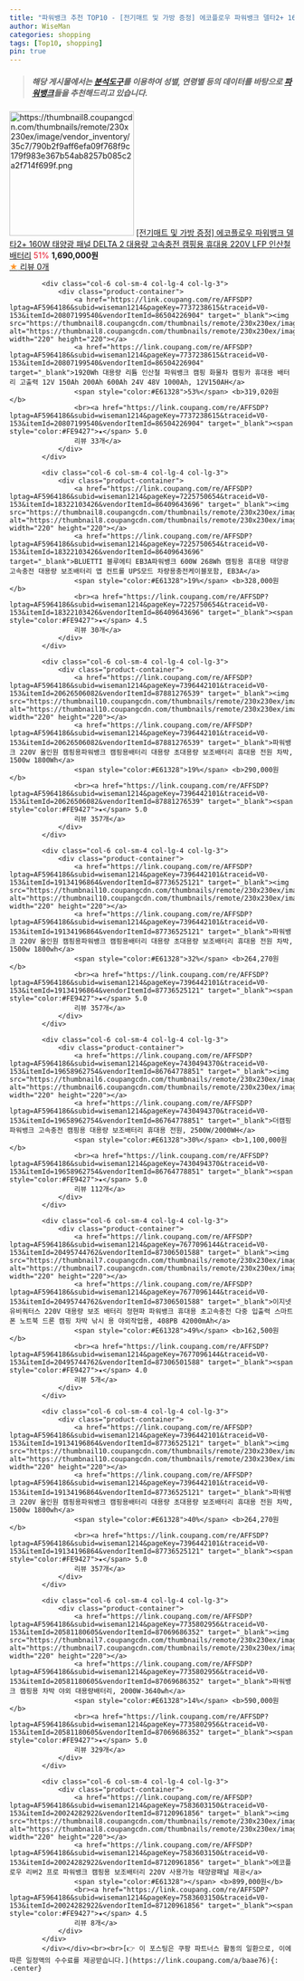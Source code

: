 ```yaml
---
title: "파워뱅크 추천 TOP10 - [전기매트 및 가방 증정] 에코플로우 파워뱅크 델타2+ 160W 태양광 패널 DELTA 2 대용량 고속충전 캠핑용 휴대용 2"
author: WiseMan
categories: shopping
tags: [Top10, shopping]
pin: true
---
```


> ##### 해당 게시물에서는 [**분석도구**](https://itemscout.io/)를 이용하여 **성별**, **연령별** 등의 데이터를 바탕으로 [**파워뱅크**](https://link.coupang.com/a/baae76)들을 추천해드리고 있습니다.
<div class="container"><div class="row">
            <div class="col-6 col-sm-4 col-lg-4 col-lg-3">
                <div class="product-container">
                    <a href="https://link.coupang.com/re/AFFSDP?lptag=AF5964186&subid=wiseman1214&pageKey=7721338690&traceid=V0-153&itemId=20723259591&vendorItemId=87794022044" target="_blank"><img src="https://thumbnail8.coupangcdn.com/thumbnails/remote/230x230ex/image/vendor_inventory/35c7/790b2f9aff6efa09f768f9c179f983e367b54ab8257b085c2a2f714f699f.png" alt="https://thumbnail8.coupangcdn.com/thumbnails/remote/230x230ex/image/vendor_inventory/35c7/790b2f9aff6efa09f768f9c179f983e367b54ab8257b085c2a2f714f699f.png" width="220" height="220"></a>
                    <a href="https://link.coupang.com/re/AFFSDP?lptag=AF5964186&subid=wiseman1214&pageKey=7721338690&traceid=V0-153&itemId=20723259591&vendorItemId=87794022044" target="_blank">[전기매트 및 가방 증정] 에코플로우 파워뱅크 델타2+ 160W 태양광 패널 DELTA 2 대용량 고속충전 캠핑용 휴대용 220V LFP 인산철 배터리</a>
                    <span style="color:#E61328">51%</span> <b>1,690,000원</b>
                    <br><a href="https://link.coupang.com/re/AFFSDP?lptag=AF5964186&subid=wiseman1214&pageKey=7721338690&traceid=V0-153&itemId=20723259591&vendorItemId=87794022044" target="_blank"><span style="color:#FE9427">★</span> 
                    리뷰 0개</a>
                </div>
            </div>
            
            <div class="col-6 col-sm-4 col-lg-4 col-lg-3">
                <div class="product-container">
                    <a href="https://link.coupang.com/re/AFFSDP?lptag=AF5964186&subid=wiseman1214&pageKey=7737238615&traceid=V0-153&itemId=20807199540&vendorItemId=86504226904" target="_blank"><img src="https://thumbnail8.coupangcdn.com/thumbnails/remote/230x230ex/image/vendor_inventory/dff8/2ab9a40096ef820dcecc80892be5021cc7c818a97c6a3b5fa88b132e8735.png" alt="https://thumbnail8.coupangcdn.com/thumbnails/remote/230x230ex/image/vendor_inventory/dff8/2ab9a40096ef820dcecc80892be5021cc7c818a97c6a3b5fa88b132e8735.png" width="220" height="220"></a>
                    <a href="https://link.coupang.com/re/AFFSDP?lptag=AF5964186&subid=wiseman1214&pageKey=7737238615&traceid=V0-153&itemId=20807199540&vendorItemId=86504226904" target="_blank">1920Wh 대용량 리튬 인산철 파워뱅크 캠핑 화물차 캠핑카 휴대용 배터리 고출력 12V 150Ah 200Ah 600Ah 24V 48V 1000Ah, 12V150AH</a>
                    <span style="color:#E61328">53%</span> <b>319,020원</b>
                    <br><a href="https://link.coupang.com/re/AFFSDP?lptag=AF5964186&subid=wiseman1214&pageKey=7737238615&traceid=V0-153&itemId=20807199540&vendorItemId=86504226904" target="_blank"><span style="color:#FE9427">★</span> 5.0
                    리뷰 33개</a>
                </div>
            </div>
            
            <div class="col-6 col-sm-4 col-lg-4 col-lg-3">
                <div class="product-container">
                    <a href="https://link.coupang.com/re/AFFSDP?lptag=AF5964186&subid=wiseman1214&pageKey=7225750654&traceid=V0-153&itemId=18322103426&vendorItemId=86409643696" target="_blank"><img src="https://thumbnail8.coupangcdn.com/thumbnails/remote/230x230ex/image/vendor_inventory/7989/cbf3cfc03c0ddacbd76ddbd6c7aa54aecc6d3e0e23205e2b74ee0635afff.jpg" alt="https://thumbnail8.coupangcdn.com/thumbnails/remote/230x230ex/image/vendor_inventory/7989/cbf3cfc03c0ddacbd76ddbd6c7aa54aecc6d3e0e23205e2b74ee0635afff.jpg" width="220" height="220"></a>
                    <a href="https://link.coupang.com/re/AFFSDP?lptag=AF5964186&subid=wiseman1214&pageKey=7225750654&traceid=V0-153&itemId=18322103426&vendorItemId=86409643696" target="_blank">BLUETTI 블루에티 EB3A파워뱅크 600W 268Wh 캠핑용 휴대용 태양광 고속충전 대용량 보조배터리 앱 컨트롤 UPS모드 차량용충전케이블포함, EB3A</a>
                    <span style="color:#E61328">19%</span> <b>328,000원</b>
                    <br><a href="https://link.coupang.com/re/AFFSDP?lptag=AF5964186&subid=wiseman1214&pageKey=7225750654&traceid=V0-153&itemId=18322103426&vendorItemId=86409643696" target="_blank"><span style="color:#FE9427">★</span> 4.5
                    리뷰 30개</a>
                </div>
            </div>
            
            <div class="col-6 col-sm-4 col-lg-4 col-lg-3">
                <div class="product-container">
                    <a href="https://link.coupang.com/re/AFFSDP?lptag=AF5964186&subid=wiseman1214&pageKey=7396442101&traceid=V0-153&itemId=20626506082&vendorItemId=87881276539" target="_blank"><img src="https://thumbnail10.coupangcdn.com/thumbnails/remote/230x230ex/image/vendor_inventory/06aa/2d62a738b698266bf5ad9e9fadbb395bac5194fa414406e4afca0fa30c77.png" alt="https://thumbnail10.coupangcdn.com/thumbnails/remote/230x230ex/image/vendor_inventory/06aa/2d62a738b698266bf5ad9e9fadbb395bac5194fa414406e4afca0fa30c77.png" width="220" height="220"></a>
                    <a href="https://link.coupang.com/re/AFFSDP?lptag=AF5964186&subid=wiseman1214&pageKey=7396442101&traceid=V0-153&itemId=20626506082&vendorItemId=87881276539" target="_blank">파워뱅크 220V 올인원 캠핑용파워뱅크 캠핑용배터리 대용량 초대용량 보조배터리 휴대용 전원 차박, 1500w 1800Wh</a>
                    <span style="color:#E61328">19%</span> <b>290,000원</b>
                    <br><a href="https://link.coupang.com/re/AFFSDP?lptag=AF5964186&subid=wiseman1214&pageKey=7396442101&traceid=V0-153&itemId=20626506082&vendorItemId=87881276539" target="_blank"><span style="color:#FE9427">★</span> 5.0
                    리뷰 357개</a>
                </div>
            </div>
            
            <div class="col-6 col-sm-4 col-lg-4 col-lg-3">
                <div class="product-container">
                    <a href="https://link.coupang.com/re/AFFSDP?lptag=AF5964186&subid=wiseman1214&pageKey=7396442101&traceid=V0-153&itemId=19134196864&vendorItemId=87736525121" target="_blank"><img src="https://thumbnail10.coupangcdn.com/thumbnails/remote/230x230ex/image/vendor_inventory/1621/705a08e031f2147137d5117ef49115e9ff3c7b332d3d8d9e3ed3f47cf892.png" alt="https://thumbnail10.coupangcdn.com/thumbnails/remote/230x230ex/image/vendor_inventory/1621/705a08e031f2147137d5117ef49115e9ff3c7b332d3d8d9e3ed3f47cf892.png" width="220" height="220"></a>
                    <a href="https://link.coupang.com/re/AFFSDP?lptag=AF5964186&subid=wiseman1214&pageKey=7396442101&traceid=V0-153&itemId=19134196864&vendorItemId=87736525121" target="_blank">파워뱅크 220V 올인원 캠핑용파워뱅크 캠핑용배터리 대용량 초대용량 보조배터리 휴대용 전원 차박, 1500w 1800wh</a>
                    <span style="color:#E61328">32%</span> <b>264,270원</b>
                    <br><a href="https://link.coupang.com/re/AFFSDP?lptag=AF5964186&subid=wiseman1214&pageKey=7396442101&traceid=V0-153&itemId=19134196864&vendorItemId=87736525121" target="_blank"><span style="color:#FE9427">★</span> 5.0
                    리뷰 357개</a>
                </div>
            </div>
            
            <div class="col-6 col-sm-4 col-lg-4 col-lg-3">
                <div class="product-container">
                    <a href="https://link.coupang.com/re/AFFSDP?lptag=AF5964186&subid=wiseman1214&pageKey=7430494370&traceid=V0-153&itemId=19658962754&vendorItemId=86764778851" target="_blank"><img src="https://thumbnail6.coupangcdn.com/thumbnails/remote/230x230ex/image/vendor_inventory/0d50/2dcb09b7eabfa4959a8c10d83e23e8807a72c22166a6bc167839b932231d.png" alt="https://thumbnail6.coupangcdn.com/thumbnails/remote/230x230ex/image/vendor_inventory/0d50/2dcb09b7eabfa4959a8c10d83e23e8807a72c22166a6bc167839b932231d.png" width="220" height="220"></a>
                    <a href="https://link.coupang.com/re/AFFSDP?lptag=AF5964186&subid=wiseman1214&pageKey=7430494370&traceid=V0-153&itemId=19658962754&vendorItemId=86764778851" target="_blank">더캠핑 파워뱅크 고속충전 캠핑용 대용량 보조배터리 휴대용 전원, 2500W/2000WH</a>
                    <span style="color:#E61328">30%</span> <b>1,100,000원</b>
                    <br><a href="https://link.coupang.com/re/AFFSDP?lptag=AF5964186&subid=wiseman1214&pageKey=7430494370&traceid=V0-153&itemId=19658962754&vendorItemId=86764778851" target="_blank"><span style="color:#FE9427">★</span> 5.0
                    리뷰 112개</a>
                </div>
            </div>
            
            <div class="col-6 col-sm-4 col-lg-4 col-lg-3">
                <div class="product-container">
                    <a href="https://link.coupang.com/re/AFFSDP?lptag=AF5964186&subid=wiseman1214&pageKey=7677096144&traceid=V0-153&itemId=20495744762&vendorItemId=87306501588" target="_blank"><img src="https://thumbnail7.coupangcdn.com/thumbnails/remote/230x230ex/image/vendor_inventory/9cd3/93d9fbc75baca56ffed7e56897eb54c5749c835fcb120b1c358eb0a9d77a.jpg" alt="https://thumbnail7.coupangcdn.com/thumbnails/remote/230x230ex/image/vendor_inventory/9cd3/93d9fbc75baca56ffed7e56897eb54c5749c835fcb120b1c358eb0a9d77a.jpg" width="220" height="220"></a>
                    <a href="https://link.coupang.com/re/AFFSDP?lptag=AF5964186&subid=wiseman1214&pageKey=7677096144&traceid=V0-153&itemId=20495744762&vendorItemId=87306501588" target="_blank">이지넷유비쿼터스 220V 대용량 보조 배터리 정현파 파워뱅크 휴대용 초고속충전 다중 입출력 스마트폰 노트북 드론 캠핑 차박 낚시 용 야외작업용, 408PB 42000mAh</a>
                    <span style="color:#E61328">49%</span> <b>162,500원</b>
                    <br><a href="https://link.coupang.com/re/AFFSDP?lptag=AF5964186&subid=wiseman1214&pageKey=7677096144&traceid=V0-153&itemId=20495744762&vendorItemId=87306501588" target="_blank"><span style="color:#FE9427">★</span> 4.0
                    리뷰 5개</a>
                </div>
            </div>
            
            <div class="col-6 col-sm-4 col-lg-4 col-lg-3">
                <div class="product-container">
                    <a href="https://link.coupang.com/re/AFFSDP?lptag=AF5964186&subid=wiseman1214&pageKey=7396442101&traceid=V0-153&itemId=19134196864&vendorItemId=87736525121" target="_blank"><img src="https://thumbnail10.coupangcdn.com/thumbnails/remote/230x230ex/image/vendor_inventory/1621/705a08e031f2147137d5117ef49115e9ff3c7b332d3d8d9e3ed3f47cf892.png" alt="https://thumbnail10.coupangcdn.com/thumbnails/remote/230x230ex/image/vendor_inventory/1621/705a08e031f2147137d5117ef49115e9ff3c7b332d3d8d9e3ed3f47cf892.png" width="220" height="220"></a>
                    <a href="https://link.coupang.com/re/AFFSDP?lptag=AF5964186&subid=wiseman1214&pageKey=7396442101&traceid=V0-153&itemId=19134196864&vendorItemId=87736525121" target="_blank">파워뱅크 220V 올인원 캠핑용파워뱅크 캠핑용배터리 대용량 초대용량 보조배터리 휴대용 전원 차박, 1500w 1800wh</a>
                    <span style="color:#E61328">40%</span> <b>264,270원</b>
                    <br><a href="https://link.coupang.com/re/AFFSDP?lptag=AF5964186&subid=wiseman1214&pageKey=7396442101&traceid=V0-153&itemId=19134196864&vendorItemId=87736525121" target="_blank"><span style="color:#FE9427">★</span> 5.0
                    리뷰 357개</a>
                </div>
            </div>
            
            <div class="col-6 col-sm-4 col-lg-4 col-lg-3">
                <div class="product-container">
                    <a href="https://link.coupang.com/re/AFFSDP?lptag=AF5964186&subid=wiseman1214&pageKey=7735802956&traceid=V0-153&itemId=20581180605&vendorItemId=87069686352" target="_blank"><img src="https://thumbnail7.coupangcdn.com/thumbnails/remote/230x230ex/image/vendor_inventory/8bf3/7b73a2c6d257c0d26ff607ff171e4e6cb8eb1cb758a80866765735fb5702.png" alt="https://thumbnail7.coupangcdn.com/thumbnails/remote/230x230ex/image/vendor_inventory/8bf3/7b73a2c6d257c0d26ff607ff171e4e6cb8eb1cb758a80866765735fb5702.png" width="220" height="220"></a>
                    <a href="https://link.coupang.com/re/AFFSDP?lptag=AF5964186&subid=wiseman1214&pageKey=7735802956&traceid=V0-153&itemId=20581180605&vendorItemId=87069686352" target="_blank">파워뱅크 캠핑용 차박 야외 대용량배터리, 2000W-3640wh</a>
                    <span style="color:#E61328">14%</span> <b>590,000원</b>
                    <br><a href="https://link.coupang.com/re/AFFSDP?lptag=AF5964186&subid=wiseman1214&pageKey=7735802956&traceid=V0-153&itemId=20581180605&vendorItemId=87069686352" target="_blank"><span style="color:#FE9427">★</span> 5.0
                    리뷰 329개</a>
                </div>
            </div>
            
            <div class="col-6 col-sm-4 col-lg-4 col-lg-3">
                <div class="product-container">
                    <a href="https://link.coupang.com/re/AFFSDP?lptag=AF5964186&subid=wiseman1214&pageKey=7583603150&traceid=V0-153&itemId=20024282922&vendorItemId=87120961856" target="_blank"><img src="https://thumbnail8.coupangcdn.com/thumbnails/remote/230x230ex/image/vendor_inventory/cbdb/bfc14d9cb5aab0d2634ca5c6f183156e05caac1fdf0e95c04ab4982fd07f.jpg" alt="https://thumbnail8.coupangcdn.com/thumbnails/remote/230x230ex/image/vendor_inventory/cbdb/bfc14d9cb5aab0d2634ca5c6f183156e05caac1fdf0e95c04ab4982fd07f.jpg" width="220" height="220"></a>
                    <a href="https://link.coupang.com/re/AFFSDP?lptag=AF5964186&subid=wiseman1214&pageKey=7583603150&traceid=V0-153&itemId=20024282922&vendorItemId=87120961856" target="_blank">에코플로우 리버2 프로 파워뱅크 캠핑용 보조배터리 220V 사용가능 태양광패널 제공</a>
                    <span style="color:#E61328"></span> <b>899,000원</b>
                    <br><a href="https://link.coupang.com/re/AFFSDP?lptag=AF5964186&subid=wiseman1214&pageKey=7583603150&traceid=V0-153&itemId=20024282922&vendorItemId=87120961856" target="_blank"><span style="color:#FE9427">★</span> 4.5
                    리뷰 8개</a>
                </div>
            </div>
            </div></div><br><br>[👉 이 포스팅은 쿠팡 파트너스 활동의 일환으로, 이에 따른 일정액의 수수료를 제공받습니다.](https://link.coupang.com/a/baae76){: .center}